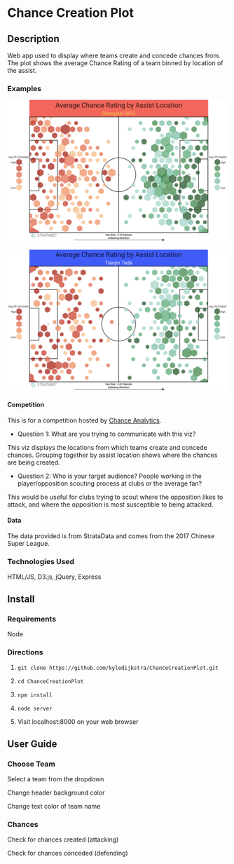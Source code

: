 # Chance Creation Plot

## Description

Web app used to display where teams create and concede chances from. The plot shows the average Chance Rating of a team binned by location of the assist.

### Examples

![Example](/src/img/example-1.png)

![Example](/src/img/example-2.png)

#### Competition

This is for a competition hosted by [Chance Analytics](https://chanceanalytics.com/2017/11/14/the-chance-analytics-data-visualization-competition/).

- Question 1: What are you trying to communicate with this viz?

This viz displays the locations from which teams create and concede chances. Grouping together by assist location shows where the chances are being created.
- Question 2: Who is your target audience? People working in the player/opposition scouting process at clubs or the average fan?

This would be useful for clubs trying to scout where the opposition likes to attack, and where the opposition is most susceptible to being attacked.

#### Data

The data provided is from StrataData and comes from the 2017 Chinese Super League.

### Technologies Used

HTML/JS, D3.js, jQuery, Express

## Install

### Requirements

Node

### Directions

1. `git clone https://github.com/kyledijkstra/ChanceCreationPlot.git`

2. `cd ChanceCreationPlot`

3. `npm install`

4. `node server`

5. Visit localhost:8000 on your web browser

## User Guide

### Choose Team

Select a team from the dropdown

Change header background color

Change text color of team name

### Chances

Check for chances created (attacking)

Check for chances conceded (defending)